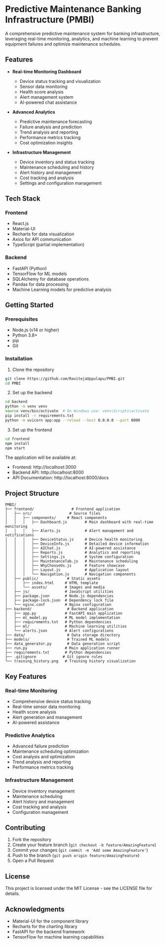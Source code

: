 # Predictive Maintenance Banking Infrastructure (PMBI)

A comprehensive predictive maintenance system for banking infrastructure, leveraging real-time monitoring, analytics, and machine learning to prevent equipment failures and optimize maintenance schedules.

## Features

- **Real-time Monitoring Dashboard**
  - Device status tracking and visualization
  - Sensor data monitoring
  - Health score analysis
  - Alert management system
  - AI-powered chat assistance

- **Advanced Analytics**
  - Predictive maintenance forecasting
  - Failure analysis and prediction
  - Trend analysis and reporting
  - Performance metrics tracking
  - Cost optimization insights

- **Infrastructure Management**
  - Device inventory and status tracking
  - Maintenance scheduling and history
  - Alert history and management
  - Cost tracking and analysis
  - Settings and configuration management

## Tech Stack

### Frontend
- React.js
- Material-UI
- Recharts for data visualization
- Axios for API communication
- TypeScript (partial implementation)

### Backend
- FastAPI (Python)
- TensorFlow for ML models
- SQLAlchemy for database operations
- Pandas for data processing
- Machine Learning models for predictive analysis

## Getting Started

### Prerequisites
- Node.js (v14 or higher)
- Python 3.8+
- pip
- Git

### Installation

1. Clone the repository
```bash
git clone https://github.com/RavitejaUppulapu/PMBI.git
cd PMBI
```

2. Set up the backend
```bash
cd backend
python -m venv venv
source venv/bin/activate  # On Windows use: venv\Scripts\activate
pip install -r requirements.txt
python -m uvicorn app:app --reload --host 0.0.0.0 --port 8000
```

3. Set up the frontend
```bash
cd frontend
npm install
npm start
```

The application will be available at:
- Frontend: http://localhost:3000
- Backend API: http://localhost:8000
- API Documentation: http://localhost:8000/docs

## Project Structure

```
PMBI/
├── frontend/                 # Frontend application
│   ├── src/                 # Source files
│   │   ├── components/     # React components
│   │   │   ├── Dashboard.js        # Main dashboard with real-time monitoring
│   │   │   ├── Alerts.js           # Alert management and notifications
│   │   │   ├── DeviceStatus.js     # Device health monitoring
│   │   │   ├── DeviceInfo.js       # Detailed device information
│   │   │   ├── AIChat.js           # AI-powered assistance
│   │   │   ├── Reports.js          # Analytics and reporting
│   │   │   ├── Settings.js         # System configuration
│   │   │   ├── MaintenanceTab.js   # Maintenance scheduling
│   │   │   ├── WhyChooseUs.js      # Feature showcase
│   │   │   ├── Layout.js           # Application layout
│   │   │   └── Navigation.js       # Navigation components
│   ├── public/             # Static assets
│   │   ├── index.html     # HTML template
│   │   └── assets/        # Images and media
│   ├── js/                # JavaScript utilities
│   ├── package.json       # Node.js dependencies
│   ├── package-lock.json  # Dependency lock file
│   └── nginx.conf         # Nginx configuration
├── backend/                # Backend application
│   ├── app.py             # FastAPI main application
│   ├── ml_model.py        # ML model implementation
│   ├── requirements.txt   # Python dependencies
│   ├── ml/                # Machine learning utilities
│   └── alerts.json        # Alert configurations
├── data/                   # Data storage directory
├── models/                 # Trained ML models
├── data_generator.py       # Data generation script
├── run.py                 # Main application runner
├── requirements.txt       # Python dependencies
├── .gitignore            # Git ignore rules
└── training_history.png   # Training history visualization
```

## Key Features

### Real-time Monitoring
- Comprehensive device status tracking
- Real-time sensor data monitoring
- Health score analysis
- Alert generation and management
- AI-powered assistance

### Predictive Analytics
- Advanced failure prediction
- Maintenance scheduling optimization
- Cost analysis and optimization
- Trend analysis and reporting
- Performance metrics tracking

### Infrastructure Management
- Device inventory management
- Maintenance scheduling
- Alert history and management
- Cost tracking and analysis
- Configuration management

## Contributing

1. Fork the repository
2. Create your feature branch (`git checkout -b feature/AmazingFeature`)
3. Commit your changes (`git commit -m 'Add some AmazingFeature'`)
4. Push to the branch (`git push origin feature/AmazingFeature`)
5. Open a Pull Request

## License

This project is licensed under the MIT License - see the LICENSE file for details.

## Acknowledgments

- Material-UI for the component library
- Recharts for the charting library
- FastAPI for the backend framework
- TensorFlow for machine learning capabilities
